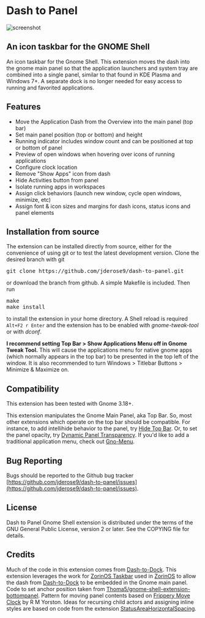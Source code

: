# Dash to Panel
![screenshot](https://github.com/jderose9/dash-to-panel/raw/master/media/screenshot.png)

## An icon taskbar for the GNOME Shell
An icon taskbar for the Gnome Shell. This extension moves the dash into the gnome main panel so that the application launchers and system tray are combined into a single panel, similar to that found in KDE Plasma and Windows 7+. A separate dock is no longer needed for easy access to running and favorited applications.

## Features
- Move the Application Dash from the Overview into the main panel (top bar)
- Set main panel position (top or bottom) and height
- Running indicator includes window count and can be positioned at top or bottom of panel
- Preview of open windows when hovering over icons of running applications
- Configure clock location
- Remove "Show Apps" icon from dash
- Hide Activities button from panel
- Isolate running apps in workspaces
- Assign click behaviors (launch new window, cycle open windows, minimize, etc)
- Assign font & icon sizes and margins for dash icons, status icons and panel elements


## Installation from source

The extension can be installed directly from source, either for the convenience of using git or to test the latest development version. Clone the desired branch with git

<pre>git clone https://github.com/jderose9/dash-to-panel.git</pre>
or download the branch from github. A simple Makefile is included. Then run
<pre>make
make install
</pre>
to install the extension in your home directory. A Shell reload is required <code>Alt+F2 r Enter</code> and the extension has to be enabled  with *gnome-tweak-tool* or with *dconf*.

**I recommend setting Top Bar > Show Applications Menu off in Gnome Tweak Tool.** This will cause the applications menu for native gnome apps (which normally appears in the top bar) to be presented in the top left of the window. It is also recommended to turn Windows > Titlebar Buttons > Minimize & Maximize on.

## Compatibility

This extension has been tested with Gnome 3.18+.

This extension manipulates the Gnome Main Panel, aka Top Bar. So, most other extensions which operate on the top bar should be compatible. For instance, to add intellihide behavior to the panel, try [Hide Top Bar](https://extensions.gnome.org/extension/545/hide-top-bar/). Or, to set the panel opacity, try [Dynamic Panel Transparency](https://extensions.gnome.org/extension/1011/dynamic-panel-transparency/). If you'd like to add a traditional application menu, check out [Gno-Menu](https://extensions.gnome.org/extension/608/gnomenu/).

## Bug Reporting

Bugs should be reported to the Github bug tracker [https://github.com/jderose9/dash-to-panel/issues](https://github.com/jderose9/dash-to-panel/issues).

## License
Dash to Panel Gnome Shell extension is distributed under the terms of the GNU General Public License,
version 2 or later. See the COPYING file for details.

## Credits
Much of the code in this extension comes from [Dash-to-Dock](https://micheleg.github.io/dash-to-dock/index.html).
This extension leverages the work for [ZorinOS Taskbar](https://github.com/ZorinOS/zorin-taskbar) used in [ZorinOS](https://zorinos.com/) to allow the dash from [Dash-to-Dock](https://micheleg.github.io/dash-to-dock/index.html) to be embedded in the Gnome main panel.
Code to set anchor position taken from [Thoma5/gnome-shell-extension-bottompanel](https://github.com/Thoma5/gnome-shell-extension-bottompanel).
Pattern for moving panel contents based on [Frippery Move Clock](http://frippery.org/extensions/) by R M Yorston.
Ideas for recursing child actors and assigning inline styles are based on code from the extension [StatusAreaHorizontalSpacing](https://bitbucket.org/mathematicalcoffee/status-area-horizontal-spacing-gnome-shell-extension).